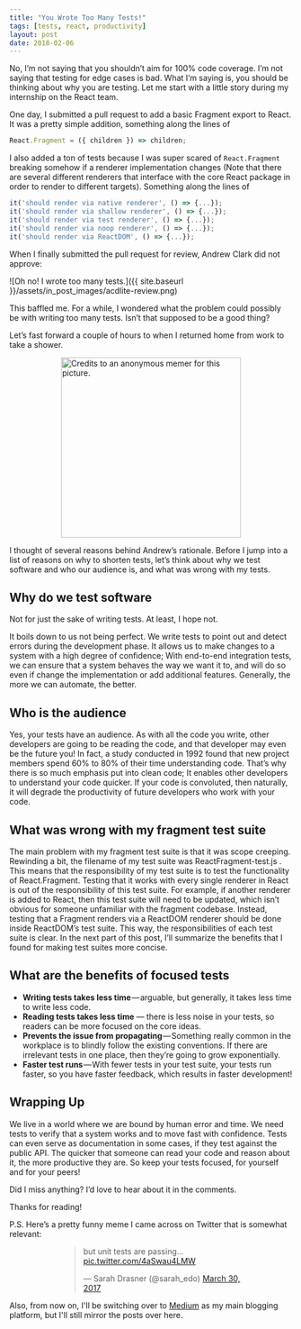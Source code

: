 ```yaml
---
title: "You Wrote Too Many Tests!"
tags: [tests, react, productivity]
layout: post
date: 2018-02-06
---
```


No, I’m not saying that you shouldn’t aim for 100% code coverage. I’m not saying that testing for edge cases is bad. What I’m saying is, you should be thinking about why you are testing. Let me start with a little story during my internship on the React team.

One day, I submitted a pull request to add a basic Fragment export to React. It was a pretty simple addition, something along the lines of

```js
React.Fragment = ({ children }) => children;
```

I also added a ton of tests because I was super scared of `React.Fragment` breaking somehow if a renderer implementation changes (Note that there are several different renderers that interface with the core React package in order to render to different targets). Something along the lines of

```js
it('should render via native renderer', () => {...});
it('should render via shallow renderer', () => {...});
it('should render via test renderer', () => {...});
it('should render via noop renderer', () => {...});
it('should render via ReactDOM', () => {...});
```

When I finally submitted the pull request for review, Andrew Clark did not approve:

![Oh no! I wrote too many tests.]({{ site.baseurl }}/assets/in_post_images/acdlite-review.png)

This baffled me. For a while, I wondered what the problem could possibly be with writing too many tests. Isn’t that supposed to be a good thing?

Let’s fast forward a couple of hours to when I returned home from work to take a shower.

<img src="{{ site.baseurl }}/assets/in_post_images/most-interesting-man-shower-idea.jpg" alt="Credits to an anonymous memer for this picture." style="width: 320px; margin: 0 auto; display: block;"/>

I thought of several reasons behind Andrew’s rationale. Before I jump into a list of reasons on why to shorten tests, let’s think about why we test software and who our audience is, and what was wrong with my tests.

## Why do we test software

Not for just the sake of writing tests. At least, I hope not.

It boils down to us not being perfect. We write tests to point out and detect errors during the development phase. It allows us to make changes to a system with a high degree of confidence; With end-to-end integration tests, we can ensure that a system behaves the way we want it to, and will do so even if change the implementation or add additional features. Generally, the more we can automate, the better.

## Who is the audience

Yes, your tests have an audience. As with all the code you write, other developers are going to be reading the code, and that developer may even be the future you! In fact, a study conducted in 1992 found that new project members spend 60% to 80% of their time understanding code. That’s why there is so much emphasis put into clean code; It enables other developers to understand your code quicker. If your code is convoluted, then naturally, it will degrade the productivity of future developers who work with your code.

## What was wrong with my fragment test suite

The main problem with my fragment test suite is that it was scope creeping. Rewinding a bit, the filename of my test suite was ReactFragment-test.js . This means that the responsibility of my test suite is to test the functionality of React.Fragment. Testing that it works with every single renderer in React is out of the responsibility of this test suite. For example, if another renderer is added to React, then this test suite will need to be updated, which isn’t obvious for someone unfamiliar with the fragment codebase. Instead, testing that a Fragment renders via a ReactDOM renderer should be done inside ReactDOM’s test suite. This way, the responsibilities of each test suite is clear. In the next part of this post, I’ll summarize the benefits that I found for making test suites more concise.

## What are the benefits of focused tests

* **Writing tests takes less time** — arguable, but generally, it takes less time to write less code.
* **Reading tests takes less time** — there is less noise in your tests, so readers can be more focused on the core ideas.
* **Prevents the issue from propagating** — Something really common in the workplace is to blindly follow the existing conventions. If there are irrelevant tests in one place, then they’re going to grow exponentially.
* **Faster test runs** — With fewer tests in your test suite, your tests run faster, so you have faster feedback, which results in faster development!

## Wrapping Up

We live in a world where we are bound by human error and time. We need tests to verify that a system works and to move fast with confidence. Tests can even serve as documentation in some cases, if they test against the public API. The quicker that someone can read your code and reason about it, the more productive they are. So keep your tests focused, for yourself and for your peers!

Did I miss anything? I’d love to hear about it in the comments.

Thanks for reading!

P.S. Here’s a pretty funny meme I came across on Twitter that is somewhat relevant:

<div style="width: 320px; margin: 0 auto; display: block;">
<blockquote class="twitter-tweet" data-lang="en"><p lang="en" dir="ltr">but unit tests are passing... <a href="https://t.co/4aSwau4LMW">pic.twitter.com/4aSwau4LMW</a></p>&mdash; Sarah Drasner (@sarah_edo) <a href="https://twitter.com/sarah_edo/status/847237039351152641?ref_src=twsrc%5Etfw">March 30, 2017</a></blockquote>
</div>
<script async src="https://platform.twitter.com/widgets.js" charset="utf-8"></script>

Also, from now on, I'll be switching over to [Medium](https://medium.com/@clemmmy/you-wrote-too-many-tests-6695d3a66294) as my main blogging platform, but I'll still mirror the posts over here.
